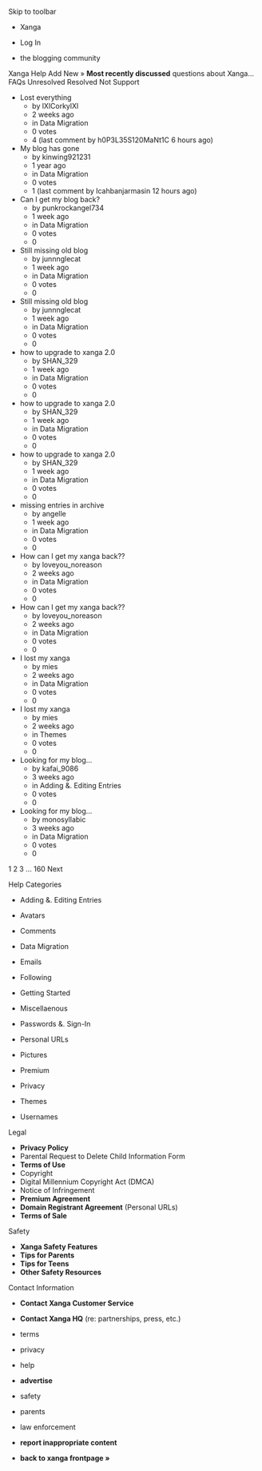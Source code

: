 Skip to toolbar

*   Xanga

*   Log In

*   the blogging community

Xanga Help Add New » **Most recently discussed** questions about Xanga… FAQs Unresolved Resolved Not Support

*   Lost everything
    *   by lXlCorkylXl
    *   2 weeks ago
    *   in Data Migration
    *   0 votes
    *   4 (last comment by h0P3L35S120MaNt1C 6 hours ago)
*   My blog has gone
    *   by kinwing921231
    *   1 year ago
    *   in Data Migration
    *   0 votes
    *   1 (last comment by Icahbanjarmasin 12 hours ago)
*   Can I get my blog back?
    *   by punkrockangel734
    *   1 week ago
    *   in Data Migration
    *   0 votes
    *   0
*   Still missing old blog
    *   by junnnglecat
    *   1 week ago
    *   in Data Migration
    *   0 votes
    *   0
*   Still missing old blog
    *   by junnnglecat
    *   1 week ago
    *   in Data Migration
    *   0 votes
    *   0
*   how to upgrade to xanga 2.0
    *   by SHAN\_329
    *   1 week ago
    *   in Data Migration
    *   0 votes
    *   0
*   how to upgrade to xanga 2.0
    *   by SHAN\_329
    *   1 week ago
    *   in Data Migration
    *   0 votes
    *   0
*   how to upgrade to xanga 2.0
    *   by SHAN\_329
    *   1 week ago
    *   in Data Migration
    *   0 votes
    *   0
*   missing entries in archive
    *   by angelle
    *   1 week ago
    *   in Data Migration
    *   0 votes
    *   0
*   How can I get my xanga back??
    *   by loveyou\_noreason
    *   2 weeks ago
    *   in Data Migration
    *   0 votes
    *   0
*   How can I get my xanga back??
    *   by loveyou\_noreason
    *   2 weeks ago
    *   in Data Migration
    *   0 votes
    *   0
*   I lost my xanga
    *   by mies
    *   2 weeks ago
    *   in Data Migration
    *   0 votes
    *   0
*   I lost my xanga
    *   by mies
    *   2 weeks ago
    *   in Themes
    *   0 votes
    *   0
*   Looking for my blog...
    *   by kafai\_9086
    *   3 weeks ago
    *   in Adding &. Editing Entries
    *   0 votes
    *   0
*   Looking for my blog...
    *   by monosyllabic
    *   3 weeks ago
    *   in Data Migration
    *   0 votes
    *   0

1 2 3 ... 160 Next

Help Categories

*   Adding &. Editing Entries
*   Avatars
*   Comments
*   Data Migration
*   Emails
*   Following
*   Getting Started
*   Miscellaenous

*   Passwords &. Sign-In
*   Personal URLs
*   Pictures
*   Premium
*   Privacy
*   Themes
*   Usernames

Legal

*   **Privacy Policy**
*   Parental Request to Delete Child Information Form
*   **Terms of Use**
*   Copyright
*   Digital Millennium Copyright Act (DMCA)
*   Notice of Infringement
*   **Premium Agreement**
*   **Domain Registrant Agreement** (Personal URLs)
*   **Terms of Sale**

Safety

*   **Xanga Safety Features**
*   **Tips for Parents**
*   **Tips for Teens**
*   **Other Safety Resources**

Contact Information

*   **Contact Xanga Customer Service**
*   **Contact Xanga HQ** (re: partnerships, press, etc.)

*   terms
*   privacy
*   help
*   **advertise**

*   safety
*   parents
*   law enforcement
*   **report inappropriate content**

*   **back to xanga frontpage »**